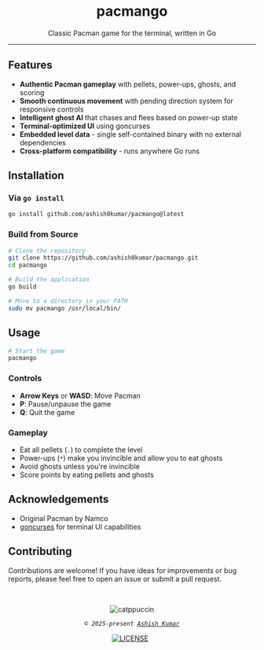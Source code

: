 <h1 align="center">pacmango</h1> 
<p align="center">
Classic Pacman game for the terminal, written in Go</p>

---

## Features

- **Authentic Pacman gameplay** with pellets, power-ups, ghosts, and scoring
- **Smooth continuous movement** with pending direction system for responsive controls
- **Intelligent ghost AI** that chases and flees based on power-up state
- **Terminal-optimized UI** using goncurses
- **Embedded level data** - single self-contained binary with no external dependencies
- **Cross-platform compatibility** - runs anywhere Go runs

## Installation

### Via `go install`

```bash
go install github.com/ashish0kumar/pacmango@latest
```

### Build from Source

```bash
# Clone the repository
git clone https://github.com/ashish0kumar/pacmango.git
cd pacmango

# Build the application
go build

# Move to a directory in your PATH
sudo mv pacmango /usr/local/bin/
```

## Usage

```bash
# Start the game
pacmango
```

### Controls

- **Arrow Keys** or **WASD**: Move Pacman
- **P**: Pause/unpause the game
- **Q**: Quit the game

### Gameplay

- Eat all pellets (`.`) to complete the level
- Power-ups (`*`) make you invincible and allow you to eat ghosts
- Avoid ghosts unless you're invincible
- Score points by eating pellets and ghosts

## Acknowledgements

- Original Pacman by Namco
- [goncurses](https://github.com/rthornton128/goncurses) for terminal UI capabilities

## Contributing

Contributions are welcome! If you have ideas for improvements or bug reports, please feel free to open an issue or submit a pull request.

<br>

<p align="center"> 
<img src="https://raw.githubusercontent.com/catppuccin/catppuccin/main/assets/footers/gray0_ctp_on_line.svg?sanitize=true" alt="catppuccin" />
</p>
<p align="center">
    <i><code>&copy 2025-present <a href="https://github.com/ashish0kumar">Ashish Kumar</a></code></i>
</p>
<div align="center">
<a href="https://github.com/ashish0kumar/pacmango/blob/main/LICENSE"><img src="https://img.shields.io/github/license/ashish0kumar/pacmango?style=for-the-badge&color=CBA6F7&logoColor=cdd6f4&labelColor=302D41" alt="LICENSE"></a>&nbsp;&nbsp;
</div>
